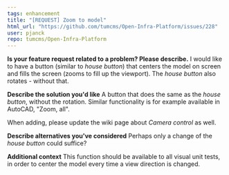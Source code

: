 ```yaml
---
tags: enhancement
title: "[REQUEST] Zoom to model"
html_url: "https://github.com/tumcms/Open-Infra-Platform/issues/228"
user: pjanck
repo: tumcms/Open-Infra-Platform
---
```


**Is your feature request related to a problem? Please describe.**
I would like to have a button (similar to *house button*) that centers the model on screen and fills the screen (zooms to fill up the viewport). The *house button* also rotates - without that.

**Describe the solution you'd like**
A button that does the same as the *house button*, without the rotation. Similar functionality is for example available in AutoCAD, "Zoom, all".

When adding, please update the wiki page about *Camera control* as well.

**Describe alternatives you've considered**
Perhaps only a change of the *house button* could suffice?

**Additional context**
This function should be available to all visual unit tests, in order to center the model every time a view direction is changed.
